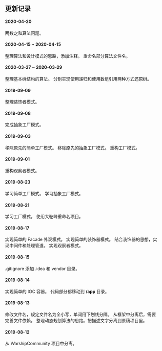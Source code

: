 ## 更新记录

#### 2020-04-20

两数之和算法问题。

#### 2020-04-15 ~ 2020-04-15

整理算法和设计模式的思路，添加注释。
重命名部分算法文件名。

#### 2020-03-27 ~ 2020-03-29

整理基本树结构的算法。
分别实现使用递归和使用数组引用两种方式还原树。

#### 2019-09-09

整理装饰者模式。

#### 2019-09-08

完成抽象工厂模式。

#### 2019-09-03

移除原先的简单工厂模式。
移除原先的抽象工厂模式。
重构工厂模式。

#### 2019-09-01

重构观察者模式。

#### 2019-08-23

学习简单工厂模式。
学习抽象工厂模式。

#### 2019-08-21

学习工厂模式。
使用大驼峰重命名项目。

#### 2019-08-17

实现简单的 Facade 外观模式。
实现简单的装饰器模式。
结合装饰器的思想，实现中间件和处理管道。
实现观察者模式。

#### 2019-08-15 

.gitignore 添加 .idea 和 vendor 目录。

#### 2019-08-14

实现简单的 IOC 容器。
代码部分都移动到 **/app** 目录。

#### 2019-08-13

修改文件名，规定文件名为全小写，单词用下划线分隔。
从框架中分离后，需要完善文件依赖。
整理动态规划算法的思路。把描述文字分离到原稿项目里。

#### 2019-08-12

从 WarshipCommunity 项目中分离。